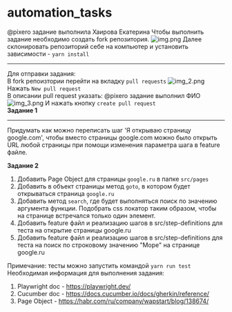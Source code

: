 # automation_tasks

@pixero задание выполнила Хаирова Екатерина
Чтобы выполнить задание необходимо создать fork репозитория.
![img.png](stuff/img.png)
Далее склонировать репозиторий себе на компьютер и установить зависимости - `yarn install`<br>

<hr>

Для отправки задания:<br>
В fork репоизтории перейти на вкладку `pull requests`
![img_2.png](stuff/img_2.png)
Нажать `New pull request`<br>
В описании pull request указать: @pixero задание выполнил ФИО<br>
![img_3.png](stuff/img_3.png)
И нажать кнопку `create pull request`
<br><b>Задание 1</b>

<hr>

Придумать как можно переписать шаг 'Я открываю страницу google.com', чтобы вместо страницы
google.com можно было открыть
URL любой страницы при помощи изменения параметра шага в feature файле.

<b>Задание 2</b>

1. Добавить Page Object для страницы `google.ru` в папке `src/pages`
2. Добавить в объект страницы метод `goto`, в котором будет открываться страница `google.ru`
3. Добавить метод `search`, где будет выполняться поиск по значению аргумента функции.
   Подобрать css локатор таким образом, чтобы на странице встречался только один элемент.
4. Добавить feature файл и реализацию шагов в src/step-definitions для теста на открытие страницы google.ru
5. Добавить feature файл и реализацию шагов в src/step-definitions для теста на поиск по строковому значению "Море" на странице google.ru

Примечание: тесты можно запустить командой `yarn run test` <br>
<bold>Необходимая информация для выполнения задания:</bold><br>

1. Playwright doc - https://playwright.dev/
2. Cucumber doc - https://docs.cucumber.io/docs/gherkin/reference/
3. Page Object - https://habr.com/ru/company/wapstart/blog/138674/
